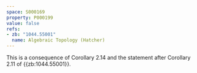 ```yaml
---
space: S000169
property: P000199
value: false
refs:
- zb: "1044.55001"
  name: Algebraic Topology (Hatcher)
---
```

This is a consequence of Corollary 2.14 and the statement after Corollary 2.11 of {{zb:1044.55001}}.